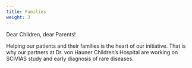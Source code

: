 ```yaml
---
title: Families
weight: 3
---
```

Dear Children, dear Parents!

Helping our patients and their families is the heart of our initiative. That is why our partners at Dr. von Hauner Children’s Hospital are working on SCIVIAS study and early diagnosis of rare diseases.